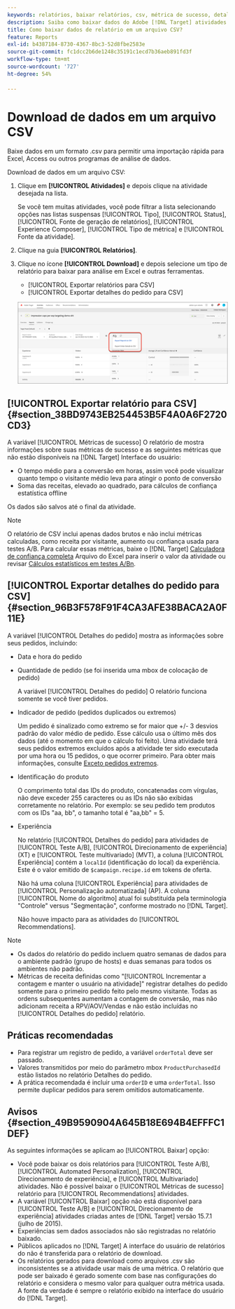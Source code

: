 ```yaml
---
keywords: relatórios, baixar relatórios, csv, métrica de sucesso, detalhes do pedido
description: Saiba como baixar dados do Adobe [!DNL Target] atividades em formato CVS para importação rápida para Excel, Access ou outros programas de análise de dados.
title: Como baixar dados de relatório em um arquivo CSV?
feature: Reports
exl-id: b4387184-8730-4367-8bc3-52d8fbe2583e
source-git-commit: fc1dcc2b6de1248c35191c1ecd7b36aeb891fd3f
workflow-type: tm+mt
source-wordcount: '727'
ht-degree: 54%

---
```


# Download de dados em um arquivo CSV

Baixe dados em um formato .csv para permitir uma importação rápida para Excel, Access ou outros programas de análise de dados.

Download de dados em um arquivo CSV:

1. Clique em **[!UICONTROL Atividades]** e depois clique na atividade desejada na lista.

   Se você tem muitas atividades, você pode filtrar a lista selecionando opções nas listas suspensas [!UICONTROL Tipo], [!UICONTROL Status], [!UICONTROL Fonte de geração de relatórios], [!UICONTROL Experience Composer], [!UICONTROL Tipo de métrica] e [!UICONTROL Fonte da atividade].

1. Clique na guia **[!UICONTROL Relatórios]**.
1. Clique no ícone **[!UICONTROL Download]** e depois selecione um tipo de relatório para baixar para análise em Excel e outras ferramentas.

   * [!UICONTROL Exportar relatórios para CSV]
   * [!UICONTROL Exportar detalhes do pedido para CSV]

   ![Baixar opções](/help/main/c-reports/assets/download-options.png)

## [!UICONTROL Exportar relatório para CSV] {#section_38BD9743EB254453B5F4A0A6F2720CD3}

A variável [!UICONTROL Métricas de sucesso] O relatório de mostra informações sobre suas métricas de sucesso e as seguintes métricas que não estão disponíveis na [!DNL Target] Interface do usuário:

* O tempo médio para a conversão em horas, assim você pode visualizar quanto tempo o visitante médio leva para atingir o ponto de conversão
* Soma das receitas, elevado ao quadrado, para cálculos de confiança estatística offline

Os dados são salvos até o final da atividade.

>[!NOTE]
>
>O relatório de CSV inclui apenas dados brutos e não inclui métricas calculadas, como receita por visitante, aumento ou confiança usada para testes A/B. Para calcular essas métricas, baixe o [!DNL Target] [Calculadora de confiança completa](/help/main/assets/complete_confidence_calculator.xlsx) Arquivo do Excel para inserir o valor da atividade ou revisar [Cálculos estatísticos em testes A/Bn](/help/main/c-reports/statistical-methodology/statistical-calculations.md).

## [!UICONTROL Exportar detalhes do pedido para CSV] {#section_96B3F578F91F4CA3AFE38BACA2A0F11E}

A variável [!UICONTROL Detalhes do pedido] mostra as informações sobre seus pedidos, incluindo:

* Data e hora do pedido
* Quantidade de pedido (se foi inserida uma mbox de colocação de pedido)

   A variável [!UICONTROL Detalhes do pedido] O relatório funciona somente se você tiver pedidos.

* Indicador de pedido (pedidos duplicados ou extremos)

   Um pedido é sinalizado como extremo se for maior que +/- 3 desvios padrão do valor médio de pedido. Esse cálculo usa o último mês dos dados (até o momento em que o cálculo foi feito). Uma atividade terá seus pedidos extremos excluídos após a atividade ter sido executada por uma hora ou 15 pedidos, o que ocorrer primeiro. Para obter mais informações, consulte [Exceto pedidos extremos](/help/main/c-reports/c-report-settings/excluding-extreme-orders.md#task_2AE7743FFCDD466DAEEB720BE5F33DAA).

* Identificação do produto

   O comprimento total das IDs do produto, concatenadas com vírgulas, não deve exceder 255 caracteres ou as IDs não são exibidas corretamente no relatório. Por exemplo: se seu pedido tem produtos com os IDs &quot;aa, bb&quot;, o tamanho total é &quot;aa,bb&quot; = 5.

* Experiência

   No relatório [!UICONTROL Detalhes do pedido] para atividades de [!UICONTROL Teste A/B], [!UICONTROL Direcionamento de experiência] (XT) e [!UICONTROL Teste multivariado] (MVT), a coluna [!UICONTROL Experiência] contém a `localId` (identificação do local) da experiência. Este é o valor emitido de `$campaign.recipe.id` em tokens de oferta.

   Não há uma coluna [!UICONTROL Experiência] para atividades de [!UICONTROL Personalização automatizada] (AP). A coluna [!UICONTROL Nome do algoritmo] atual foi substituída pela terminologia &quot;Controle&quot; versus &quot;Segmentação&quot;, conforme mostrado no [!DNL Target].

   Não houve impacto para as atividades do [!UICONTROL Recommendations].

>[!NOTE]
>
>* Os dados do relatório do pedido incluem quatro semanas de dados para o ambiente padrão (grupo de hosts) e duas semanas para todos os ambientes não padrão.
>* Métricas de receita definidas como &quot;[!UICONTROL Incrementar a contagem e manter o usuário na atividade]&quot; registrar detalhes do pedido somente para o primeiro pedido feito pelo mesmo visitante. Todas as ordens subsequentes aumentam a contagem de conversão, mas não adicionam receita a RPV/AOV/Vendas e não estão incluídas no [!UICONTROL Detalhes do pedido] relatório.


## Práticas recomendadas

* Para registrar um registro de pedido, a variável `orderTotal` deve ser passado.
* Valores transmitidos por meio do parâmetro mbox `ProductPurchasedId` estão listados no relatório Detalhes do pedido.
* A prática recomendada é incluir uma `orderID` e uma `orderTotal`. Isso permite duplicar pedidos para serem omitidos automaticamente.

## Avisos {#section_49B9590904A645B18E694B4EFFFC1DEF}

As seguintes informações se aplicam ao [!UICONTROL Baixar] opção:

* Você pode baixar os dois relatórios para [!UICONTROL Teste A/B], [!UICONTROL Automated Personalization], [!UICONTROL Direcionamento de experiência], e [!UICONTROL Multivariado] atividades. Não é possível baixar o [!UICONTROL Métricas de sucesso] relatório para [!UICONTROL Recommendations] atividades.
* A variável [!UICONTROL Baixar] opção não está disponível para [!UICONTROL Teste A/B] e [!UICONTROL Direcionamento de experiência] atividades criadas antes de [!DNL Target] versão 15.7.1 (julho de 2015).
* Experiências sem dados associados não são registradas no relatório baixado.
* Públicos aplicados no [!DNL Target] A interface do usuário de relatórios do não é transferida para o relatório de download.
* Os relatórios gerados para download como arquivos .csv são inconsistentes se a atividade usar mais de uma métrica. O relatório que pode ser baixado é gerado somente com base nas configurações do relatório e considera o mesmo valor para qualquer outra métrica usada. A fonte da verdade é sempre o relatório exibido na interface do usuário do [!DNL Target].
